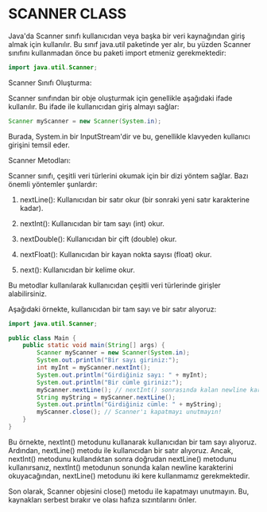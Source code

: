# SCANNER CLASS

Java'da Scanner sınıfı kullanıcıdan veya başka bir veri kaynağından giriş almak için kullanılır.
Bu sınıf java.util paketinde yer alır, bu yüzden Scanner sınıfını kullanmadan önce bu paketi import etmeniz gerekmektedir:
````java
import java.util.Scanner;
````

Scanner Sınıfı Oluşturma:

Scanner sınıfından bir obje oluşturmak için genellikle aşağıdaki ifade kullanılır.
Bu ifade ile kullanıcıdan giriş almayı sağlar:

````java
Scanner myScanner = new Scanner(System.in);
````

Burada, System.in bir InputStream'dir ve bu, genellikle klavyeden kullanıcı girişini temsil eder.

Scanner Metodları:

Scanner sınıfı, çeşitli veri türlerini okumak için bir dizi yöntem sağlar. Bazı önemli yöntemler şunlardır:

1. nextLine(): Kullanıcıdan bir satır okur (bir sonraki yeni satır karakterine kadar).

2. nextInt(): Kullanıcıdan bir tam sayı (int) okur.

3. nextDouble(): Kullanıcıdan bir çift (double) okur.

4. nextFloat(): Kullanıcıdan bir kayan nokta sayısı (float) okur.

5. next(): Kullanıcıdan bir kelime okur.

Bu metodlar kullanılarak kullanıcıdan çeşitli veri türlerinde girişler alabilirsiniz.

Aşağıdaki örnekte, kullanıcıdan bir tam sayı ve bir satır alıyoruz:
````java
import java.util.Scanner;

public class Main {
    public static void main(String[] args) {
        Scanner myScanner = new Scanner(System.in);
        System.out.println("Bir sayı giriniz:");
        int myInt = myScanner.nextInt();
        System.out.println("Girdiğiniz sayı: " + myInt);
        System.out.println("Bir cümle giriniz:");
        myScanner.nextLine(); // nextInt() sonrasında kalan newline karakterini yok etmek için.        
        String myString = myScanner.nextLine();
        System.out.println("Girdiğiniz cümle: " + myString);
        myScanner.close(); // Scanner'ı kapatmayı unutmayın!    
    }
}
````
Bu örnekte, nextInt() metodunu kullanarak kullanıcıdan bir tam sayı alıyoruz.
Ardından, nextLine() metodu ile kullanıcıdan bir satır alıyoruz.
Ancak, nextInt() metodunu kullandıktan sonra doğrudan nextLine() metodunu kullanırsanız, nextInt() metodunun sonunda kalan
newline karakterini okuyacağından, nextLine() metodunu iki kere kullanmamız gerekmektedir.

Son olarak, Scanner objesini close() metodu ile kapatmayı unutmayın.
Bu, kaynakları serbest bırakır ve olası hafıza sızıntılarını önler.